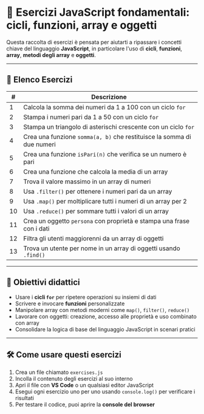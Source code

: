 # 🚀 Esercizi JavaScript fondamentali: cicli, funzioni, array e oggetti

Questa raccolta di esercizi è pensata per aiutarti a ripassare i concetti chiave del linguaggio **JavaScript**, in particolare l'uso di **cicli**, **funzioni**, **array**, **metodi degli array** e **oggetti**.

---

## 📝 Elenco Esercizi

| #  | Descrizione                                                                 |
|----|------------------------------------------------------------------------------|
| 1  | Calcola la somma dei numeri da 1 a 100 con un ciclo `for`                   |
| 2  | Stampa i numeri pari da 1 a 50 con un ciclo `for`                            |
| 3  | Stampa un triangolo di asterischi crescente con un ciclo `for`              |
| 4  | Crea una funzione `somma(a, b)` che restituisce la somma di due numeri      |
| 5  | Crea una funzione `isPari(n)` che verifica se un numero è pari              |
| 6  | Crea una funzione che calcola la media di un array                          |
| 7  | Trova il valore massimo in un array di numeri                               |
| 8  | Usa `.filter()` per ottenere i numeri pari da un array                      |
| 9  | Usa `.map()` per moltiplicare tutti i numeri di un array per 2              |
| 10 | Usa `.reduce()` per sommare tutti i valori di un array                      |
| 11 | Crea un oggetto `persona` con proprietà e stampa una frase con i dati       |
| 12 | Filtra gli utenti maggiorenni da un array di oggetti                        |
| 13 | Trova un utente per nome in un array di oggetti usando `.find()`            |

---

## 🎯 Obiettivi didattici

* Usare i **cicli `for`** per ripetere operazioni su insiemi di dati
* Scrivere e invocare **funzioni** personalizzate
* Manipolare array con metodi moderni come `map()`, `filter()`, `reduce()`
* Lavorare con oggetti: creazione, accesso alle proprietà e uso combinato con array
* Consolidare la logica di base del linguaggio JavaScript in scenari pratici

---

## 🛠️ Come usare questi esercizi

1. Crea un file chiamato `exercises.js`
2. Incolla il contenuto degli esercizi al suo interno
3. Apri il file con **VS Code** o un qualsiasi editor JavaScript
4. Esegui ogni esercizio uno per uno usando `console.log()` per verificare i risultati
5. Per testare il codice, puoi aprire la **console del browser**